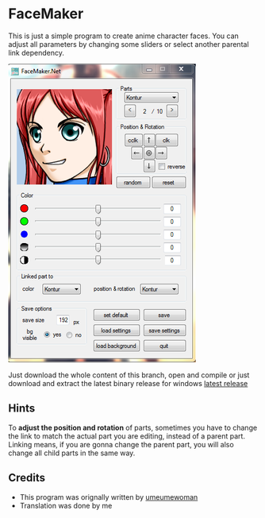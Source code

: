 # FaceMaker

This is just a simple program to create anime character faces. You can adjust all parameters by changing some sliders or select another parental link dependency.

![Demo Picture](/FaceMakerDemo.PNG)

Just download the whole content of this branch, open and compile or just download and extract the latest binary release for windows [latest release](https://github.com/h4ck-rOOt/FaceMaker/releases/latest)

## Hints
To **adjust the position and rotation** of parts, sometimes you have to change the link to match the actual part you are editing, instead of a parent part. Linking means, if you are gonna change the parent part, you will also change all child parts in the same way.

## Credits
- This program was orignally written by [umeumewoman](http://blog.livedoor.jp/umeumewoman/)
- Translation was done by me
